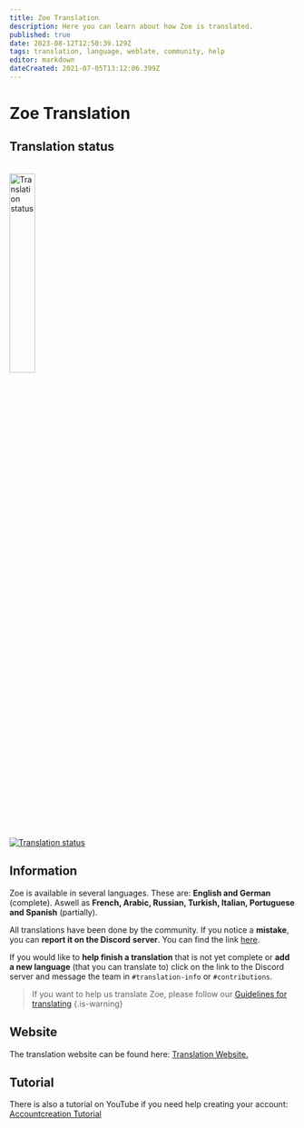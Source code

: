 ```yaml
---
title: Zoe Translation
description: Here you can learn about how Zoe is translated.
published: true
date: 2023-08-12T12:50:39.129Z
tags: translation, language, weblate, community, help
editor: markdown
dateCreated: 2021-07-05T13:12:06.399Z
---
```


# Zoe Translation



## Translation status

<br>

<a href="https://translate.zoe-discord-bot.ch/engage/zoe-discord-bot/">
<img src="https://translate.zoe-discord-bot.ch/widgets/zoe-discord-bot/-/zoe-discord-bot/287x66-black.png" alt="Translation status" width="30%" />
</a>

<br>

<a href="https://translate.zoe-discord-bot.ch/engage/zoe-discord-bot/">
<img src="https://translate.zoe-discord-bot.ch/widgets/zoe-discord-bot/-/zoe-discord-bot/multi-auto.svg" alt="Translation status" />
</a>

<br>

## Information
Zoe is available in several languages. These are: **English and German** (complete). Aswell as **French, Arabic, Russian, Turkish, Italian, Portuguese and Spanish** (partially).

All translations have been done by the community. If you notice a **mistake**, you can **report it on the Discord** **server**. You can find the link [here](https://discord.gg/k3SamTndZZ).

If you would like to **help finish a translation** that is not yet complete or **add a new language** (that you can translate to) click on the link to the Discord server and message the team in `#translation-info` or `#contributions`.
<p>

> If you want to help us translate Zoe, please follow our [Guidelines for translating](/en/translation/guidelines)
>{.is-warning}
<p>

## Website

The translation website can be found here: [Translation Website.](https://translate.zoe-discord-bot.ch/engage/zoe-discord-bot/)
<p>
  
## Tutorial

There is also a tutorial on YouTube if you need help creating your account: [Accountcreation Tutorial](https://youtu.be/t3AgkHMJLok)

  